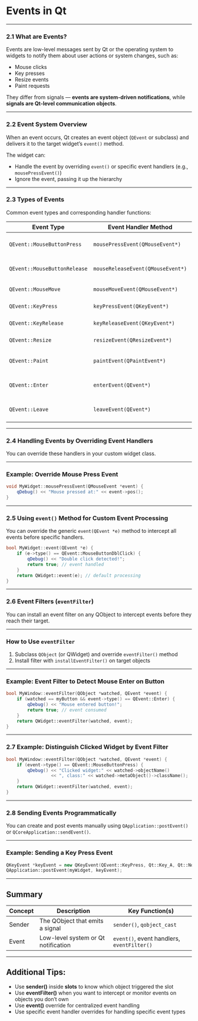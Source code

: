 # Events in Qt

---

### 2.1 What are Events?

Events are low-level messages sent by Qt or the operating system to widgets to notify them about user actions or system changes, such as:

* Mouse clicks
* Key presses
* Resize events
* Paint requests

They differ from signals — **events are system-driven notifications**, while **signals are Qt-level communication objects**.

---

### 2.2 Event System Overview

When an event occurs, Qt creates an event object (`QEvent` or subclass) and delivers it to the target widget’s `event()` method.

The widget can:

* Handle the event by overriding `event()` or specific event handlers (e.g., `mousePressEvent()`)
* Ignore the event, passing it up the hierarchy

---

### 2.3 Types of Events

Common event types and corresponding handler functions:

| Event Type                   | Event Handler Method              | Description           |
| ---------------------------- | --------------------------------- | --------------------- |
| `QEvent::MouseButtonPress`   | `mousePressEvent(QMouseEvent*)`   | Mouse button pressed  |
| `QEvent::MouseButtonRelease` | `mouseReleaseEvent(QMouseEvent*)` | Mouse button released |
| `QEvent::MouseMove`          | `mouseMoveEvent(QMouseEvent*)`    | Mouse moved           |
| `QEvent::KeyPress`           | `keyPressEvent(QKeyEvent*)`       | Key pressed           |
| `QEvent::KeyRelease`         | `keyReleaseEvent(QKeyEvent*)`     | Key released          |
| `QEvent::Resize`             | `resizeEvent(QResizeEvent*)`      | Widget resized        |
| `QEvent::Paint`              | `paintEvent(QPaintEvent*)`        | Widget needs repaint  |
| `QEvent::Enter`              | `enterEvent(QEvent*)`             | Mouse enters widget   |
| `QEvent::Leave`              | `leaveEvent(QEvent*)`             | Mouse leaves widget   |

---

### 2.4 Handling Events by Overriding Event Handlers

You can override these handlers in your custom widget class.

---

### Example: Override Mouse Press Event

```cpp
void MyWidget::mousePressEvent(QMouseEvent *event) {
    qDebug() << "Mouse pressed at:" << event->pos();
}
```

---

### 2.5 Using `event()` Method for Custom Event Processing

You can override the generic `event(QEvent *e)` method to intercept all events before specific handlers.

```cpp
bool MyWidget::event(QEvent *e) {
    if (e->type() == QEvent::MouseButtonDblClick) {
        qDebug() << "Double click detected!";
        return true; // event handled
    }
    return QWidget::event(e); // default processing
}
```

---

### 2.6 Event Filters (`eventFilter`)

You can install an event filter on any QObject to intercept events before they reach their target.

---

### How to Use `eventFilter`

1. Subclass `QObject` (or QWidget) and override `eventFilter()` method
2. Install filter with `installEventFilter()` on target objects

---

### Example: Event Filter to Detect Mouse Enter on Button

```cpp
bool MyWindow::eventFilter(QObject *watched, QEvent *event) {
    if (watched == myButton && event->type() == QEvent::Enter) {
        qDebug() << "Mouse entered button!";
        return true; // event consumed
    }
    return QWidget::eventFilter(watched, event);
}
```

---

### 2.7 Example: Distinguish Clicked Widget by Event Filter

```cpp
bool MyWindow::eventFilter(QObject *watched, QEvent *event) {
    if (event->type() == QEvent::MouseButtonPress) {
        qDebug() << "Clicked widget:" << watched->objectName()
                 << ", class:" << watched->metaObject()->className();
    }
    return QWidget::eventFilter(watched, event);
}
```

---

### 2.8 Sending Events Programmatically

You can create and post events manually using `QApplication::postEvent()` or `QCoreApplication::sendEvent()`.

---

### Example: Sending a Key Press Event

```cpp
QKeyEvent *keyEvent = new QKeyEvent(QEvent::KeyPress, Qt::Key_A, Qt::NoModifier);
QApplication::postEvent(myWidget, keyEvent);
```

---

## Summary

| Concept | Description                         | Key Function(s)                            |
| ------- | ----------------------------------- | ------------------------------------------ |
| Sender  | The QObject that emits a signal     | `sender()`, `qobject_cast`                 |
| Event   | Low-level system or Qt notification | `event()`, event handlers, `eventFilter()` |

---

## Additional Tips:

* Use **sender()** inside **slots** to know which object triggered the slot
* Use **eventFilter()** when you want to intercept or monitor events on objects you don’t own
* Use **event()** override for centralized event handling
* Use specific event handler overrides for handling specific event types
